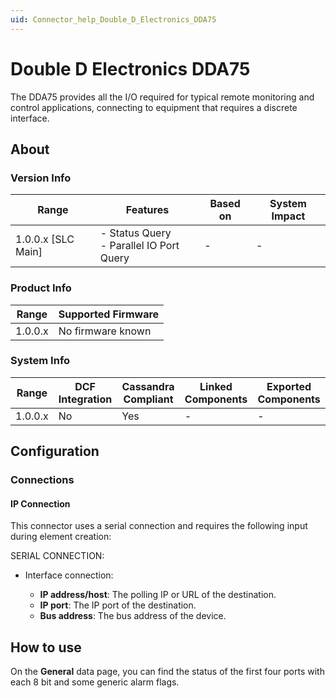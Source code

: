 ```yaml
---
uid: Connector_help_Double_D_Electronics_DDA75
---
```


# Double D Electronics DDA75

The DDA75 provides all the I/O required for typical remote monitoring and control applications, connecting to equipment that requires a discrete interface.

## About

### Version Info

| Range              | Features                                   | Based on | System Impact |
|--------------------|--------------------------------------------|----------|---------------|
| 1.0.0.x [SLC Main] | - Status Query<br>- Parallel IO Port Query | -        | -             |

### Product Info

| Range   | Supported Firmware |
|---------|--------------------|
| 1.0.0.x | No firmware known  |

### System Info

| Range   | DCF Integration | Cassandra Compliant | Linked Components | Exported Components |
|---------|-----------------|---------------------|-------------------|---------------------|
| 1.0.0.x | No              | Yes                 | -                 | -                   |

## Configuration

### Connections

#### IP Connection

This connector uses a serial connection and requires the following input during element creation:

SERIAL CONNECTION:

- Interface connection:

  - **IP address/host**: The polling IP or URL of the destination.
  - **IP port**: The IP port of the destination.
  - **Bus address**: The bus address of the device.

## How to use

On the **General** data page, you can find the status of the first four ports with each 8 bit and some generic alarm flags.
